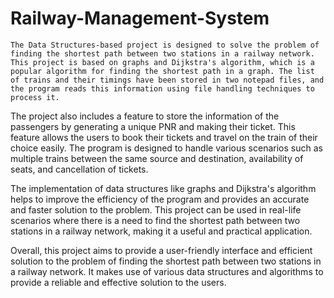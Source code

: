 # Railway-Management-System	

	The Data Structures-based project is designed to solve the problem of finding the shortest path between two stations in a railway network. This project is based on graphs and Dijkstra's algorithm, which is a popular algorithm for finding the shortest path in a graph. The list of trains and their timings have been stored in two notepad files, and the program reads this information using file handling techniques to process it.

The project also includes a feature to store the information of the passengers by generating a unique PNR and making their ticket. This feature allows the users to book their tickets and travel on the train of their choice easily. The program is designed to handle various scenarios such as multiple trains between the same source and destination, availability of seats, and cancellation of tickets.

The implementation of data structures like graphs and Dijkstra's algorithm helps to improve the efficiency of the program and provides an accurate and faster solution to the problem. This project can be used in real-life scenarios where there is a need to find the shortest path between two stations in a railway network, making it a useful and practical application.

Overall, this project aims to provide a user-friendly interface and efficient solution to the problem of finding the shortest path between two stations in a railway network. It makes use of various data structures and algorithms to provide a reliable and effective solution to the users.
